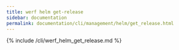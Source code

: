 ```yaml
---
title: werf helm get-release
sidebar: documentation
permalink: documentation/cli/management/helm/get_release.html
---
```


{% include /cli/werf_helm_get_release.md %}
